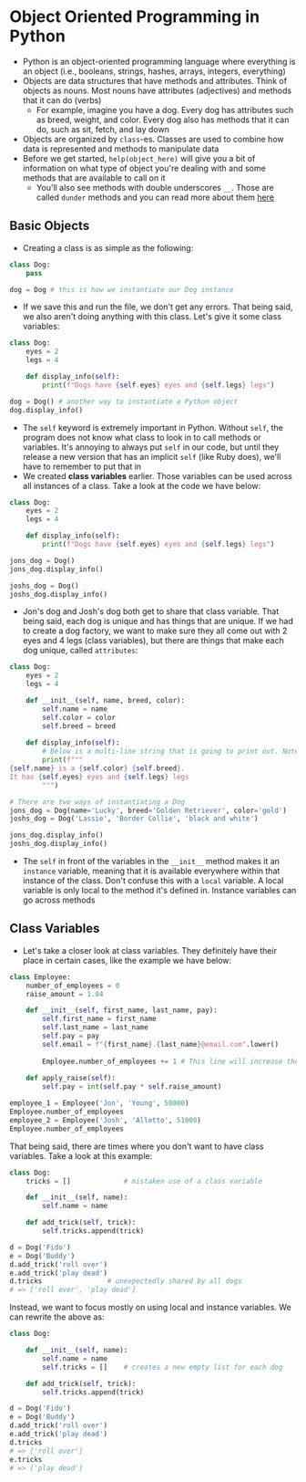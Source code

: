 # Object Oriented Programming in Python
- Python is an object-oriented programming language where everything is an object (i.e., booleans, strings, hashes, arrays, integers, everything)
- Objects are data structures that have methods and attributes. Think of objects as nouns. Most nouns have attributes (adjectives) and methods that it can do (verbs)
    - For example, imagine you have a dog. Every dog has attributes such as breed, weight, and color. Every dog also has methods that it can do, such as sit, fetch, and lay down
- Objects are organized by `class`-es. Classes are used to combine how data is represented and methods to manipulate data
- Before we get started, `help(object_here)` will give you a bit of information on what type of object you're dealing with and some methods that are available to call on it
    - You'll also see methods with double underscores `__`. Those are called `dunder` methods and you can read more about them [here](https://www.python-course.eu/python3_magic_methods.php)

## Basic Objects
- Creating a class is as simple as the following:
```python
class Dog:
    pass

dog = Dog # this is how we instantiate our Dog instance
```
- If we save this and run the file, we don't get any errors. That being said, we also aren't doing anything with this class. Let's give it some class variables:
```python
class Dog:
    eyes = 2
    legs = 4

    def display_info(self):
        print(f"Dogs have {self.eyes} eyes and {self.legs} legs")

dog = Dog() # another way to instantiate a Python object
dog.display_info()
```
- The `self` keyword is extremely important in Python. Without `self`, the program does not know what class to look in to call methods or variables. It's annoying to always put `self` in our code, but until they release a new version that has an implicit `self` (like Ruby does), we'll have to remember to put that in
- We created **class variables** earlier. Those variables can be used across all instances of a class. Take a look at the code we have below:
```python
class Dog:
    eyes = 2
    legs = 4

    def display_info(self):
        print(f"Dogs have {self.eyes} eyes and {self.legs} legs")

jons_dog = Dog()
jons_dog.display_info()

joshs_dog = Dog()
joshs_dog.display_info()
```
- Jon's dog and Josh's dog both get to share that class variable. That being said, each dog is unique and has things that are unique. If we had to create a dog factory, we want to make sure they all come out with 2 eyes and 4 legs (class variables), but there are things that make each dog unique, called `attributes`:
```python
class Dog:
    eyes = 2
    legs = 4

    def __init__(self, name, breed, color):
        self.name = name
        self.color = color
        self.breed = breed
    
    def display_info(self):
        # Below is a multi-line string that is going to print out. Note the specific indentation when you print it out
        print(f"""
{self.name} is a {self.color} {self.breed}.
It has {self.eyes} eyes and {self.legs} legs
        """)

# There are two ways of instantiating a Dog
jons_dog = Dog(name='Lucky', breed='Golden Retriever', color='gold') 
joshs_dog = Dog('Lassie', 'Border Collie', 'black and white')

jons_dog.display_info()
joshs_dog.display_info()
```
- The `self` in front of the variables in the `__init__` method makes it an `instance` variable, meaning that it is available everywhere within that instance of the class. Don't confuse this with a `local` variable. A local variable is only local to the method it's defined in. Instance variables can go across methods


## Class Variables
- Let's take a closer look at class variables. They definitely have their place in certain cases, like the example we have below:
```python
class Employee:
    number_of_employees = 0
    raise_amount = 1.04

    def __init__(self, first_name, last_name, pay):
        self.first_name = first_name
        self.last_name = last_name
        self.pay = pay
        self.email = f"{first_name}.{last_name}@email.com".lower()
    
        Employee.number_of_employees += 1 # This line will increase the class variable "number_of_employees" across all instances of the Employee class
    
    def apply_raise(self):
        self.pay = int(self.pay * self.raise_amount)

employee_1 = Employee('Jon', 'Young', 50000)
Employee.number_of_employees
employee_2 = Employee('Josh', 'Alletto', 51000)
Employee.number_of_employees
```

That being said, there are times where you don't want to have class variables. Take a look at this example:
```python
class Dog:
    tricks = []             # mistaken use of a class variable

    def __init__(self, name):
        self.name = name

    def add_trick(self, trick):
        self.tricks.append(trick)

d = Dog('Fido')
e = Dog('Buddy')
d.add_trick('roll over')
e.add_trick('play dead')
d.tricks                # unexpectedly shared by all dogs
# => ['roll over', 'play dead']
```

Instead, we want to focus mostly on using local and instance variables. We can rewrite the above as:
```python
class Dog:

    def __init__(self, name):
        self.name = name
        self.tricks = []    # creates a new empty list for each dog

    def add_trick(self, trick):
        self.tricks.append(trick)

d = Dog('Fido')
e = Dog('Buddy')
d.add_trick('roll over')
e.add_trick('play dead')
d.tricks
# => ['roll over']
e.tricks
# => ['play dead']
```
